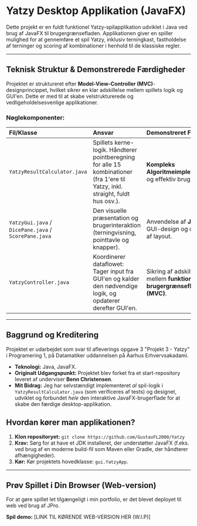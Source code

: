 # Yatzy Desktop Applikation (JavaFX)

Dette projekt er en fuldt funktionel Yatzy-spilapplikation udviklet i Java ved brug af JavaFX til brugergrænsefladen. Applikationen giver en spiller mulighed for at gennemføre et spil Yatzy, inklusiv terningkast, fastholdelse af terninger og scoring af kombinationer i henhold til de klassiske regler.


---

## Teknisk Struktur & Demonstrerede Færdigheder

Projektet er struktureret efter **Model-View-Controller (MVC)**-designprincippet, hvilket sikrer en klar adskillelse mellem spillets logik og GUI'en. Dette er med til at skabe velstrukturerede og vedligeholdelsesvenlige applikationer.

### Nøglekomponenter:

| Fil/Klasse | Ansvar | Demonstreret Færdighed |
| :--- | :--- | :--- |
| `YatzyResultCalculator.java` | Spillets kerne-logik. Håndterer pointberegning for alle 15 kombinationer (fra 1'ere til Yatzy, inkl. straight, fuldt hus osv.). | **Kompleks Algoritmeimplementering** og effektiv brug af **Arrays**. |
| `YatzyGui.java` / `DicePane.java` / `ScorePane.java` | Den visuelle præsentation og brugerinteraktion (terningvisning, pointtavle og knapper). | Anvendelse af **JavaFX** til GUI-design og opbygning af layout. |
| `YatzyController.java` | Koordinerer dataflowet: Tager input fra GUI'en og kalder den nødvendige logik, og opdaterer derefter GUI'en. | Sikring af adskillelse mellem **funktionalitet og brugergrænseflade (MVC)**. |

---

## Baggrund og Kreditering

Projektet er udarbejdet som svar til afleverings opgave 3 "Projekt 3 - Yatzy" i Programering 1, på Datamatiker uddannelsen på Aarhus Erhvervsakadami. 

* **Teknologi:** Java, JavaFX.
* **Originalt Udgangspunkt:** Projektet blev forket fra et start-repository leveret af underviser **Benn Christensen**.
* **Mit Bidrag:** Jeg har selvstændigt implementeret *al* spil-logik i `YatzyResultCalculator.java` (som verificeres af tests) og designet, udviklet og forbundet *hele* den interaktive JavaFX-brugerflade for at skabe den færdige desktop-applikation.

## Hvordan kører man applikationen?

1.  **Klon repositoryet:** `git clone https://github.com/GustavFL2000/Yatzy`
2.  **Krav:** Sørg for at have et JDK installeret, der understøtter JavaFX (f.eks. ved brug af en moderne build-fil som Maven eller Gradle, der håndterer afhængigheder).
3.  **Kør:** Kør projektets hovedklasse: `gui.YatzyApp`.

---

## Prøv Spillet i Din Browser (Web-version)

For at gøre spillet let tilgængeligt i min portfolio, er det blevet deployet til web ved brug af JPro.

**Spil demo:** [LINK TIL KØRENDE WEB-VERSION HER (W.I.P)]
